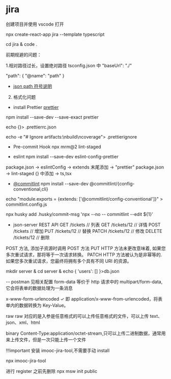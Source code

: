 # jira

创建项目并使用 vscode 打开

npx create-react-app jira --template typescript

cd jira & code .

前期规避的问题：

1.相对路径过长，设置绝对路径
tsconfig.json 中
"baseUrl": "./"

"path": {
"@name": "path"
}

- [json path 符号说明](https://github.com/json-path/JsonPath)

2. 格式化问题

- install Prettier
  [prettier](https://prettier.io/docs/en/install.html)

npm install --save-dev --save-exact prettier

echo {}> .prettierrc.json

echo -e "# Ignore artifacts:\nbuild\ncoverage"> .prettierignore

- Pre-commit Hook
  npx mrm@2 lint-staged

- eslint
  npm install --save-dev eslint-config-prettier

package.json -> eslintConfig -> extends 末尾添加 -> "prettier"
package.json -> lint-staged {} 中添加 -> ts,tsx

- [@commitlint](https://github.com/conventional-changelog/commitlint)
  npm install --save-dev @commitlint/{config-conventional,cli}

echo "module.exports = {extends: ['@commitlint/config-conventional']}" > commitlint.config.js

npx husky add .husky/commit-msg 'npx --no -- commitlint --edit ${1}'

- json-server
  REST API
  GET /tickets // 列表
  GET /tickets/12 // 详情
  POST /tickets // 增加
  PUT /tickets/12 // 替换
  PATCH /tickets/12 // 修改
  DELETE /tickets/12 // 删除

POST 方法, 添加子资源时调用 POST 方法
PUT HTTP 方法未更改意味着, 如果您多次重试请求，那将等于一次请求转换。
PATCH HTTP 方法被认为是非幂等的.如果您多次重试请求，您最终将拥有多个具有不同 URI 的资源。

mkdir server & cd server & echo { \'users\': [] \}>db.json

-- postman 见相关配置
form-data
等价于 http 请求中的 multipart/form-data,它会将表单的数据处理为一条消息

x-www-form-urlencoded ✓
即 application/x-www-from-urlencoded，将表单内的数据转换为 Key-Value。

raw
raw 对应的是入参是任意格式的可以上传任意格式的文件，可以上传 text、json、xml、html

binary
Content-Type:application/octet-stream,只可以上传二进制数据，通常用来上传文件，但是一次只能上传一个文件

!!!important 安装 imooc-jira-tool,不需要手动 install

npx imooc-jira-tool

进行 register 之前先删除
npx msw init public
